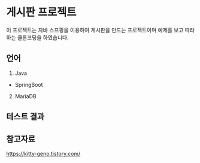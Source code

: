 # 게시판 프로젝트

이 프로젝트는 자바 스프핑을 이용하여 게시판을 만드는 프로젝트이며 예제를 보고 따라하는 클론코딩을 하였습니다.


## 언어

1. Java
- SpringBoot
2. MariaDB 

## 테스트 결과

## 참고자료
https://kitty-geno.tistory.com/
